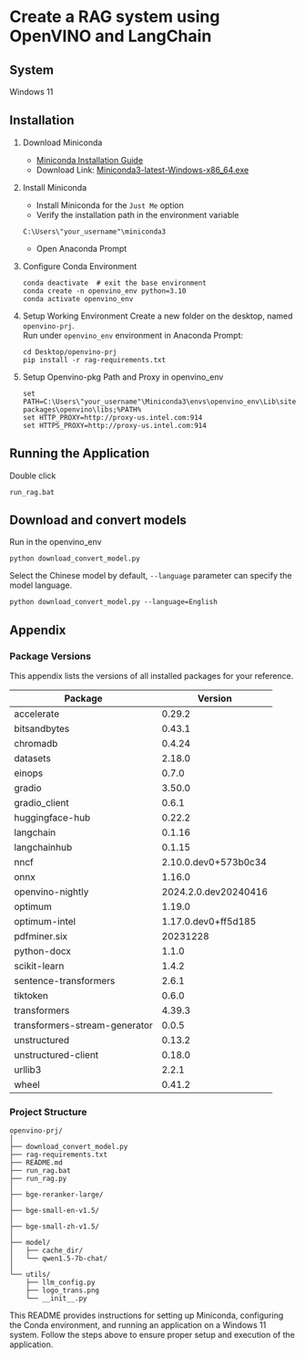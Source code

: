 # Create a RAG system using OpenVINO and LangChain

## System 

Windows 11

## Installation

1. Download Miniconda

   - [Miniconda Installation Guide](https://docs.anaconda.com/free/miniconda/)
   - Download Link: [Miniconda3-latest-Windows-x86_64.exe](https://repo.anaconda.com/miniconda/Miniconda3-latest-Windows-x86_64.exe)

2. Install Miniconda
   
   - Install Miniconda for the `Just Me` option
   - Verify the installation path in the environment variable
   ```
   C:\Users\"your_username"\miniconda3
   ```
   - Open Anaconda Prompt

3. Configure Conda Environment
   ```
   conda deactivate  # exit the base environment
   conda create -n openvino_env python=3.10
   conda activate openvino_env
   ```

4. Setup Working Environment
   Create a new folder on the desktop, named `openvino-prj`.  
   Run under `openvino_env` environment in Anaconda Prompt:
   ```
   cd Desktop/openvino-prj
   pip install -r rag-requirements.txt
   ```

5. Setup Openvino-pkg Path and Proxy in openvino_env
   ```
   set PATH=C:\Users\"your_username"\Miniconda3\envs\openvino_env\Lib\site-packages\openvino\libs;%PATH% 
   set HTTP_PROXY=http://proxy-us.intel.com:914
   set HTTPS_PROXY=http://proxy-us.intel.com:914
   ```

## Running the Application
   Double click
   ```
   run_rag.bat
   ```

## Download and convert models
   Run in the openvino_env
   ```
   python download_convert_model.py
   ```
   Select the Chinese model by default, `--language` parameter can specify the model language.

   ```
   python download_convert_model.py --language=English
   ```

## Appendix

### Package Versions
This appendix lists the versions of all installed packages for your reference.

| Package                             | Version          |
| ----------------------------------- | -----------------|
| accelerate                          | 0.29.2           |
| bitsandbytes                        | 0.43.1           |
| chromadb                            | 0.4.24           |
| datasets                            | 2.18.0           |
| einops                              | 0.7.0            |
| gradio                              | 3.50.0           |
| gradio_client                       | 0.6.1            |
| huggingface-hub                     | 0.22.2           |
| langchain                           | 0.1.16           |
| langchainhub                        | 0.1.15           |
| nncf                                | 2.10.0.dev0+573b0c34 |
| onnx                                | 1.16.0           |
| openvino-nightly                    | 2024.2.0.dev20240416  |
| optimum                             | 1.19.0           |
| optimum-intel                       | 1.17.0.dev0+ff5d185  |
| pdfminer.six                        | 20231228         |
| python-docx                         | 1.1.0            |
| scikit-learn                        | 1.4.2            |
| sentence-transformers               | 2.6.1            |
| tiktoken                            | 0.6.0            |
| transformers                        | 4.39.3           |
| transformers-stream-generator       | 0.0.5            |
| unstructured                        | 0.13.2           |
| unstructured-client                 | 0.18.0           |
| urllib3                             | 2.2.1            |
| wheel                               | 0.41.2           |  

### Project Structure
```text
openvino-prj/
│
├── download_convert_model.py
├── rag-requirements.txt
├── README.md
├── run_rag.bat
├── run_rag.py
│
├── bge-reranker-large/
│
├── bge-small-en-v1.5/
│
├── bge-small-zh-v1.5/
│
├── model/
│   ├── cache_dir/
│   └── qwen1.5-7b-chat/
│
└── utils/
    ├── llm_config.py
    ├── logo_trans.png
    └── __init__.py
```

This README provides instructions for setting up Miniconda, configuring the Conda environment, and running an application on a Windows 11 system. Follow the steps above to ensure proper setup and execution of the application. 
